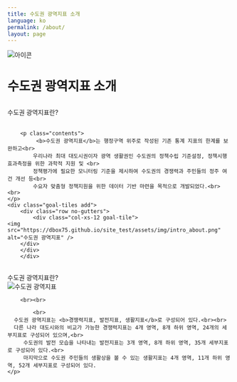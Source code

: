 ```yaml
---
title: 수도권 광역지표 소개
language: ko
permalink: /about/
layout: page
---
```


<div class="heading goal-banner goal-13">
    <div class="container">
        <div class="row">
            <div class="sttl">
                <img src="{{ site.goal_image_base }}/{{ page.language }}/sub_title.png" alt="아이콘" />
            </div>
            <div class="sttl">
                <h1>수도권 광역지표 소개</h1>
            </div>
        </div>
    </div>
</div>
<div id="main-content" class="container" role="main">

<div class="contents_box">
	<div style="margin-top: 30px;">
		<span class="title">수도권 광역지표란?</span>
		<br><br>
		
		<p class="contents">
 		     <b>수도권 광역지표</b>는 행정구역 위주로 작성된 기존 통계 지표의 한계를 보완하고<br>
			우리나라 최대 대도시권이자 광역 생활권인 수도권의 정책수립 기준설정, 정책시행 효과측정을 위한 과학적 지원 및 <br>
			정책평가에 필요한 모니터링 기준을 제시하여 수도권의 경쟁력과 주민들의 정주 여건 개선 등<br>
			수요자 맞춤형 정책지원을 위한 데이터 기반 마련을 목적으로 개발되었다.<br><br>
    </p>
    <div class="goal-tiles add">
        <div class="row no-gutters">
            <div class="col-xs-12 goal-tile">
    <img src="https://dbox75.github.io/site_test/assets/img/intro_about.png" alt="수도권 광역지표" />
		</div>
		</div>
		</div>
  </div>
 </div>	
		
		
		
<div class="contents_box">
	<div style="margin-top: 30px;">
		<span class="title">수도권 광역지표란?</span>		
  </div>
 </div>
			<img src="https://dbox75.github.io/site_test/assets/img/intro_about.png" alt="수도권 광역지표" />

		<br><br>
<div class="contents_box">
		<p class="contents">
			

			<br>
      수도권 광역지표는 <b>경쟁력지표, 발전지표, 생활지표</b>로 구성되어 있다.<br><br>
      다른 나라 대도시와의 비교가 가능한 경쟁력지표는 4개 영역, 8개 하위 영역, 24개의 세부지표로 구성되어 있으며,<br>
		 수도권의 발전 모습을 나타내는 발전지표는 3개 영역, 8개 하위 영역, 35개 세부지표로 구성되어 있다.<br>
		 마지막으로 수도권 주민들의 생활상을 볼 수 있는 생활지표는 4개 영역, 11개 하위 영역, 52개 세부지표로 구성되어 있다.
    </p>
 </div>
</div>
